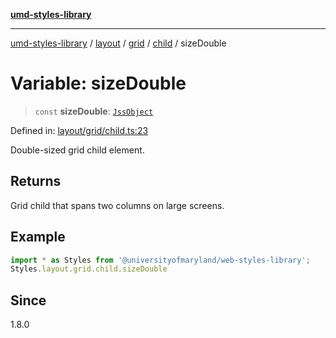 [**umd-styles-library**](../../../../../../README.md)

***

[umd-styles-library](../../../../../../modules.md) / [layout](../../../../../README.md) / [grid](../../../README.md) / [child](../README.md) / sizeDouble

# Variable: sizeDouble

> `const` **sizeDouble**: [`JssObject`](../../../../../../utilities/namespaces/transform/type-aliases/JssObject.md)

Defined in: [layout/grid/child.ts:23](https://github.com/UMD-Digital/design-system/blob/2d95010ba8e3e1595ebab66599330577b600c5fb/packages/styles/source/layout/grid/child.ts#L23)

Double-sized grid child element.

## Returns

Grid child that spans two columns on large screens.

## Example

```typescript
import * as Styles from '@universityofmaryland/web-styles-library';
Styles.layout.grid.child.sizeDouble
```

## Since

1.8.0
